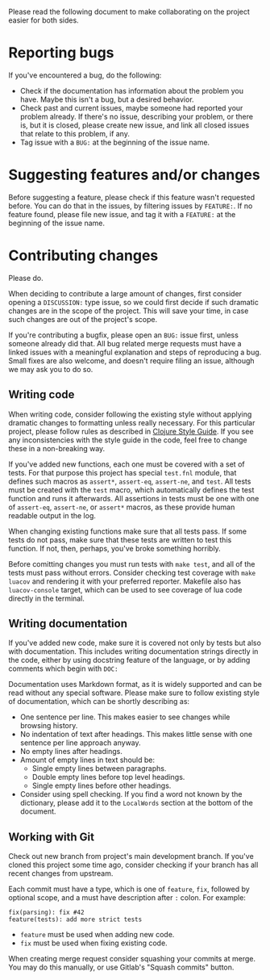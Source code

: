 Please read the following document to make collaborating on the project easier for both sides.

# Reporting bugs
If you've encountered a bug, do the following:

- Check if the documentation has information about the problem you have.
  Maybe this isn't a bug, but a desired behavior.
- Check past and current issues, maybe someone had reported your problem already.
  If there's no issue, describing your problem, or there is, but it is closed, please create new issue, and link all closed issues that relate to this problem, if any.
- Tag issue with a `BUG:` at the beginning of the issue name.

# Suggesting features and/or changes
Before suggesting a feature, please check if this feature wasn't requested before.
You can do that in the issues, by filtering issues by `FEATURE:`.
If no feature found, please file new issue, and tag it with a `FEATURE:` at the beginning of the issue name.

# Contributing changes
Please do.

When deciding to contribute a large amount of changes, first consider opening a `DISCUSSION:` type issue, so we could first decide if such dramatic changes are in the scope of the project.
This will save your time, in case such changes are out of the project's scope.

If you're contributing a bugfix, please open an `BUG:` issue first, unless someone already did that.
All bug related merge requests must have a linked issues with a meaningful explanation and steps of reproducing a bug.
Small fixes are also welcome, and doesn't require filing an issue, although we may ask you to do so.

## Writing code
When writing code, consider following the existing style without applying dramatic changes to formatting unless really necessary.
For this particular project, please follow rules as described in [Clojure Style Guide](https://github.com/bbatsov/clojure-style-guide).
If you see any inconsistencies with the style guide in the code, feel free to change these in a non-breaking way.

If you've added new functions, each one must be covered with a set of tests.
For that purpose this project has special `test.fnl` module, that defines such macros as `assert*`, `assert-eq`, `assert-ne`, and `test`.
All tests must be created with the `test` macro, which automatically defines the test function and runs it afterwards.
All assertions in tests must be one with one of `assert-eq`, `assert-ne`, or `assert*` macros, as these provide human readable output in the log.

When changing existing functions make sure that all tests pass.
If some tests do not pass, make sure that these tests are written to test this function.
If not, then, perhaps, you've broke something horribly.

Before comitting changes you must run tests with `make test`, and all of the tests must pass without errors.
Consider checking test coverage with `make luacov` and rendering it with your preferred reporter.
Makefile also has `luacov-console` target, which can be used to see coverage of lua code directly in the terminal.

## Writing documentation
If you've added new code, make sure it is covered not only by tests but also with documentation.
This includes writing documentation strings directly in the code, either by using docstring feature of the language, or by adding comments which begin with `DOC:`

Documentation uses Markdown format, as it is widely supported and can be read without any special software.
Please make sure to follow existing style of documentation, which can be shortly describing as:

-   One sentence per line.
    This makes easier to see changes while browsing history.
-   No indentation of text after headings.
    This makes little sense with one sentence per line approach anyway.
-   No empty lines after headings.
-   Amount of empty lines in text should be:
    -   Single empty lines between paragraphs.
    -   Double empty lines before top level headings.
    -   Single empty lines before other headings.
-   Consider using spell checking.
    If you find a word not known by the dictionary, please add it to the `LocalWords` section at the bottom of the document.

## Working with Git

Check out new branch from project's main development branch.
If you've cloned this project some time ago, consider checking if your branch has all recent changes from upstream.

Each commit must have a type, which is one of `feature`, `fix`, followed by optional scope, and a must have description after `:` colon.
For example:

    fix(parsing): fix #42
    feature(tests): add more strict tests

-   `feature` must be used when adding new code.
-   `fix` must be used when fixing existing code.

When creating merge request consider squashing your commits at merge.
You may do this manually, or use Gitlab's "Squash commits" button.

<!-- LocalWords:  bugfix docstring comitting VSCode SublimeText Gitlab's LocalWords
 -->

